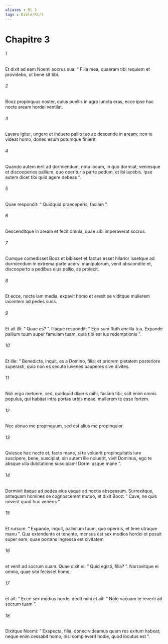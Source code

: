 ```yaml
---
aliases : Rt 3
tags : Bible/Rt/3
---
```


# Chapitre 3

###### 1
Et dixit ad eam Noemi socrus sua: “ Filia mea, quaeram tibi requiem et providebo, ut bene sit tibi. 
###### 2
Booz propinquus noster, cuius puellis in agro iuncta eras, ecce ipse hac nocte aream hordei ventilat. 
###### 3
Lavare igitur, ungere et induere pallio tuo ac descende in aream; non te videat homo, donec esum potumque finierit. 
###### 4
Quando autem ierit ad dormiendum, nota locum, in quo dormiat; veniesque et discooperies pallium, quo operitur a parte pedum, et ibi iacebis. Ipse autem dicet tibi quid agere debeas ”. 
###### 5
Quae respondit: “ Quidquid praeceperis, faciam ”.
###### 6
Descenditque in aream et fecit omnia, quae sibi imperaverat socrus.
###### 7
Cumque comedisset Booz et bibisset et factus esset hilarior issetque ad dormiendum in extrema parte acervi manipulorum, venit abscondite et, discooperto a pedibus eius pallio, se proiecit. 
###### 8
Et ecce, nocte iam media, expavit homo et erexit se viditque mulierem iacentem ad pedes suos. 
###### 9
Et ait illi: “ Quae es? ”. Illaque respondit: “ Ego sum Ruth ancilla tua. Expande pallium tuum super famulam tuam, quia tibi est ius redemptionis ”. 
###### 10
Et ille: “ Benedicta, inquit, es a Domino, filia; et priorem pietatem posteriore superasti, quia non es secuta iuvenes pauperes sive divites. 
###### 11
Noli ergo metuere, sed, quidquid dixeris mihi, faciam tibi; scit enim omnis populus, qui habitat intra portas urbis meae, mulierem te esse fortem. 
###### 12
Nec abnuo me propinquum, sed est alius me propinquior. 
###### 13
Quiesce hac nocte et, facto mane, si te voluerit propinquitatis iure suscipere, bene, suscipiat; sin autem ille noluerit, vivit Dominus, ego te absque ulla dubitatione suscipiam! Dormi usque mane ”.
###### 14
Dormivit itaque ad pedes eius usque ad noctis abscessum. Surrexitque, antequam homines se cognoscerent mutuo, et dixit Booz: “ Cave, ne quis noverit quod huc veneris ”. 
###### 15
Et rursum: “ Expande, inquit, palliolum tuum, quo operiris, et tene utraque manu ”. Qua extendente et tenente, mensus est sex modios hordei et posuit super eam; quae portans ingressa est civitatem 
###### 16
et venit ad socrum suam. Quae dixit ei: “ Quid egisti, filia? ”. Narravitque ei omnia, quae sibi fecisset homo, 
###### 17
et ait: “ Ecce sex modios hordei dedit mihi et ait: “ Nolo vacuam te reverti ad socrum tuam ”. 
###### 18
Dixitque Noemi: “ Exspecta, filia, donec videamus quem res exitum habeat; neque enim cessabit homo, nisi compleverit hodie, quod locutus est ”.
